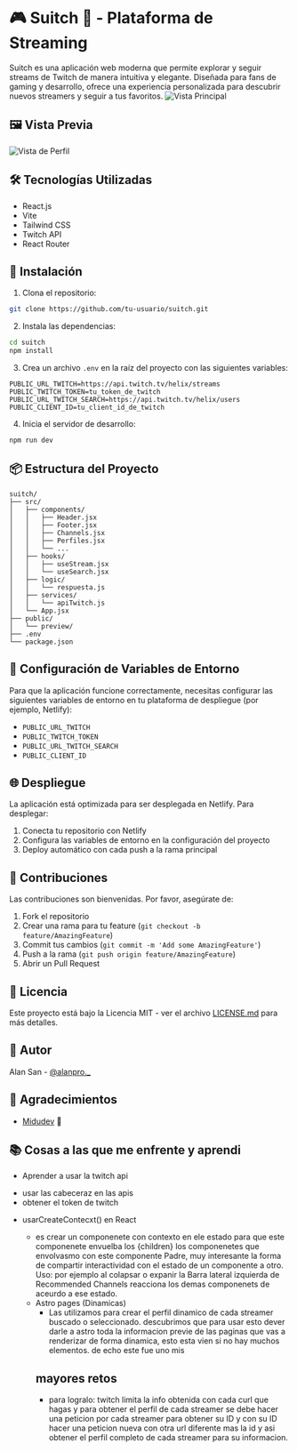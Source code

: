 # 🎮 Suitch 👾 - Plataforma de Streaming

Suitch es una aplicación web moderna que permite explorar y seguir streams de Twitch de manera intuitiva y elegante. Diseñada para fans de gaming y desarrollo, ofrece una experiencia personalizada para descubrir nuevos streamers y seguir a tus favoritos.
![Vista Principal](preview/suitch-proyect-md-1.webp)


## 🖼️ Vista Previa

![Vista de Perfil](preview/suitch-proyect-md.webp)


## 🛠️ Tecnologías Utilizadas

- React.js
- Vite
- Tailwind CSS
- Twitch API
- React Router

## 🚀 Instalación

1. Clona el repositorio:
```bash
git clone https://github.com/tu-usuario/suitch.git
```

2. Instala las dependencias:
```bash
cd suitch
npm install
```

3. Crea un archivo `.env` en la raíz del proyecto con las siguientes variables:
```env
PUBLIC_URL_TWITCH=https://api.twitch.tv/helix/streams
PUBLIC_TWITCH_TOKEN=tu_token_de_twitch
PUBLIC_URL_TWITCH_SEARCH=https://api.twitch.tv/helix/users
PUBLIC_CLIENT_ID=tu_client_id_de_twitch
```

4. Inicia el servidor de desarrollo:
```bash
npm run dev
```

## 📦 Estructura del Proyecto

```
suitch/
├── src/
│   ├── components/
│   │   ├── Header.jsx
│   │   ├── Footer.jsx
│   │   ├── Channels.jsx
│   │   ├── Perfiles.jsx
│   │   └── ...
│   ├── hooks/
│   │   ├── useStream.jsx
│   │   └── useSearch.jsx
│   ├── logic/
│   │   └── respuesta.js
│   ├── services/
│   │   └── apiTwitch.js
│   └── App.jsx
├── public/
│   └── preview/
├── .env
└── package.json
```

## 🔑 Configuración de Variables de Entorno

Para que la aplicación funcione correctamente, necesitas configurar las siguientes variables de entorno en tu plataforma de despliegue (por ejemplo, Netlify):

- `PUBLIC_URL_TWITCH`
- `PUBLIC_TWITCH_TOKEN`
- `PUBLIC_URL_TWITCH_SEARCH`
- `PUBLIC_CLIENT_ID`

## 🌐 Despliegue

La aplicación está optimizada para ser desplegada en Netlify. Para desplegar:

1. Conecta tu repositorio con Netlify
2. Configura las variables de entorno en la configuración del proyecto
3. Deploy automático con cada push a la rama principal

## 🤝 Contribuciones

Las contribuciones son bienvenidas. Por favor, asegúrate de:

1. Fork el repositorio
2. Crear una rama para tu feature (`git checkout -b feature/AmazingFeature`)
3. Commit tus cambios (`git commit -m 'Add some AmazingFeature'`)
4. Push a la rama (`git push origin feature/AmazingFeature`)
5. Abrir un Pull Request

## 📝 Licencia

Este proyecto está bajo la Licencia MIT - ver el archivo [LICENSE.md](LICENSE.md) para más detalles.

## 👤 Autor

Alan San  - [@alanpro._](https://www.linkedin.com/in/devsan11/)

## 🙏 Agradecimientos
- [Midudev](https://midu.dev/) 💜

## 📚 Cosas a las que me enfrente y aprendi 

- Aprender a usar la twitch api
 * usar las cabeceraz en las apis
 * obtener el token de twitch

- usarCreateContecxt() en React
  * es crear un componenete con contexto en ele estado para que este componenete envuelba los {children} los componenetes que envolvasmo con este componente Padre, muy interesante la forma de compartir interactividad con el estado de un componente a otro. 
  Uso: por ejemplo al colapsar o expanir la Barra lateral izquierda de Recommended Channels reacciona los demas componenets de aceurdo a ese estado. 

  - Astro pages (Dinamicas)    
    * Las utilizamos para crear el perfil dinamico de cada streamer buscado o seleccionado.
    descubrimos que para usar esto dever darle a astro toda la informacion previe de las paginas que vas a renderizar de forma dinamica, esto esta vien si no hay muchos elementos. de echo este fue uno mis
     ## mayores retos
     - para logralo:
      twitch limita la info obtenida con cada curl que hagas y para obtener el perfil de cada streamer se debe hacer una peticion por cada streamer para obtener su ID y con su ID hacer una peticion nueva con otra url diferente mas la id y asi obtener el perfil completo de cada streamer para su informacion.
